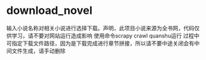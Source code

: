 # download_novel
输入小说名称对相关小说进行选择下载。声明，此项目小说来源为全书网，代码仅供学习，请不要对网站运行造成影响
使用命令scrapy crawl quanshu运行
过程中可指定下载文件路径，因为是下载完成进行章节拼接，所以请不要中途关闭会有中间文件生成，请手动删除
